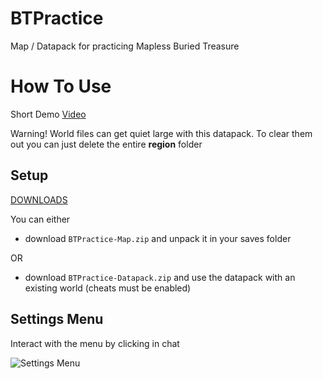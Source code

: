# BTPractice
Map / Datapack for practicing Mapless Buried Treasure


# How To Use
Short Demo [Video](https://youtu.be/kI5G3Cwn0M4)

Warning! World files can get quiet large with this datapack. To clear them out you can just delete the entire **region** folder

## Setup
[DOWNLOADS](https://github.com/Mescht/BTPractice/releases/latest)

You can either 
- download `BTPractice-Map.zip` and unpack it in your saves folder 

OR 
- download `BTPractice-Datapack.zip` and use the datapack with an existing world (cheats must be enabled)

## Settings Menu
Interact with the menu by clicking in chat

![Settings Menu](https://github.com/Mescht/BTPractice/assets/36821728/2ebdb893-2c6c-49f7-af20-959c7756a02c)
